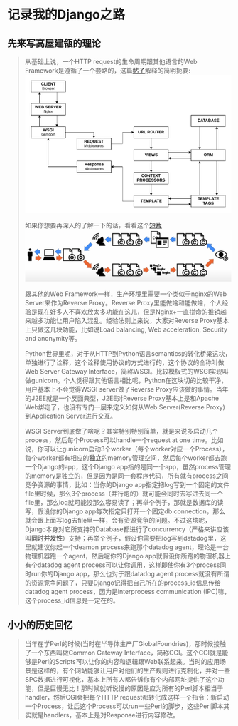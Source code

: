 # 记录我的Django之路

## 先来写高屋建瓴的理论
>
> 从基础上说，一个HTTP request的生命周期跟其他语言的Web Framework是遵循了一个套路的，这篇[帖子](https://goutomroy.medium.com/request-and-response-cycle-in-django-338518096640)解释的简明扼要:
![](../pictures/django_request_lifecycle.png)
> 
>如果你想要再深入的了解一下的话，看看这个[短片](https://www.youtube.com/watch?v=Lwp73bSaplo)
![](../pictures/wsgi_request_lifecycle.png)
>
> 跟其他的Web Framework一样，生产环境里需要一个类似于nginx的Web Server来作为Reverse Proxy。Reverse Proxy里能做啥和能做啥，个人经验是现在好多人不喜欢放太多功能在这儿，但是Nginx+一直拼命的推销越来越多功能让用户陷入混乱。经验法则上来说，大家对Reverse Proxy基本上只做这几块功能，比如说Load balancing, Web acceleration, Security and anonymity等。
>
> Python世界里呢，对于从HTTP到Python语言semantics的转化桥梁这块，单独进行了诠释，这个诠释使用协议的方式进行的，这个协议的全称叫做Web Server Gateway Interface，简称WSGI。比较模板式的WSGI实现叫做gunicorn。个人觉得跟其他语言相比呢，Python在这块切的比较干净，用户基本上不会觉得WSGI server做了Reverse Proxy应该做的事情。当年的J2EE就是一个反面典型，J2EE对Reverse Proxy基本上是和Apache Web绑定了，也没有专门一层来定义如何从Web Server(Reverse Proxy)到Application Server进行交互。
>
> WSGI Server到底做了啥呢？其实特别特别简单，就是来说多启动几个process，然后每个Process可以handle一个request at one time。比如说，你可以让gunicorn启动3个worker（每个worker对应一个Process），每个worker都有相应的**独立**的memory管理空间，然后每个worker都去跑一个Django的app，这个Django app指的是同一个app，虽然process管理的memory是独立的，但是因为是同一套程序代码，所有就有process之间竞争资源的事情，比如：当你的Django app指定把log写到一个固定的文件file里时候，那么3个process（并行跑的）就可能会同时去写进去同一个file里，那么log就可能没那么容易读了；再举个例子，那就是数据库的读写，假设你的Django app每次指定只打开一个固定db connection，那么就会跟上面写log去file里一样，会有资源竞争的问题。不过这块呢，Django本身对它所支持的Database都进行了concurrency（严格来讲应该叫**同时并发性**）支持；再举个例子，假设你需要把log写到datadog里，这里就建议你起一个deamon process来跑那个datadog agent，理论是一台物理机器跑一个agent，然后呢你的Django app就假设你所跑的物理机器上有个datadog agent process可以让你调用，这样即使你有3个process同时run你的Django app，那么也对于跟datadog agent process就没有所谓的资源竞争问题了，只要Django记得把自己所在的process_id信息传给datadog agent process，因为是interprocess communication (IPC)嘛，这个process_id信息是一定在的。




## 小小的历史回忆
> 当年在学Perl的时候(当时在半导体生产厂GlobalFoundries)，那时候接触了一个东西叫做Common Gateway Interface，简称CGI。这个CGI就是能够是Perl的Scripts可以让你的内容和逻辑跟Web联系起来。当时的应用场景是这样的，有个网站能够让用户对他们的生产规则进行克制化，并对一些SPC数据进行可视化，基本上所有人都告诉你有个内部网址提供了这个功能，但是巨慢无比！那时候就听说慢的原因是应为所有的Perl脚本相当于handler，然后CGI会把每个HTTP request都转化成这样一个指令：新启动一个Process，让后这个Process可以run一些Perl的脚步，这些Perl脚本其实就是handlers，基本上是对Response进行内容修改。
>
>